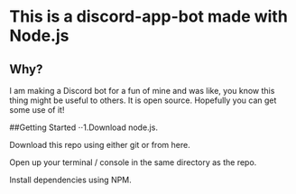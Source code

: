 # This is a discord-app-bot made with Node.js

## Why?
I am making a Discord bot for a fun of mine and was like, you know this thing might be useful to others. It is open source. Hopefully you can get some use of it!

##Getting Started
⋅⋅1.Download node.js.

Download this repo using either git or from here.

Open up your terminal / console in the same directory as the repo.

Install dependencies using NPM.
